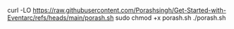 curl -LO https://raw.githubusercontent.com/Porashsingh/Get-Started-with-Eventarc/refs/heads/main/porash.sh
sudo chmod +x porash.sh
./porash.sh
